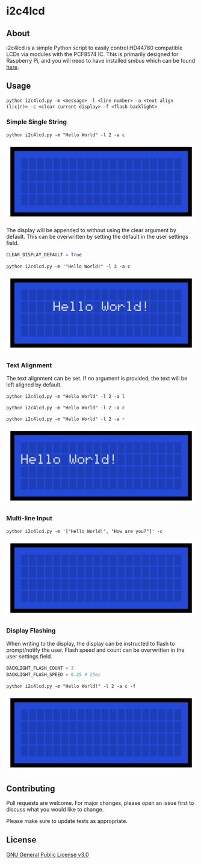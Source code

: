 # i2c4lcd

## About

i2c4lcd is a simple Python script to easily control HD44780 compatible LCDs via modules with the PCF8574 IC.
This is primarily designed for Raspberry Pi, and you will need to have installed smbus which can be found [here](https://pypi.org/project/smbus2/).

## Usage

```
python i2c4lcd.py -m <message> -l <line number> -a <text align (l|c|r)> -c <clear current display> -f <flash backlight>
```

### Simple Single String
```
python i2c4lcd.py -m "Hello World" -l 2 -a c
```
![](/images/print_single_clear.gif)


The display will be appended to without using the clear argument by default. This can be overwritten by setting the default in the user settings field.
```python
CLEAR_DISPLAY_DEFAULT = True
```


```
python i2c4lcd.py -m '"Hello World!" -l 3 -a c
```
![](/images/print_dontclear.gif)


### Text Alignment

The text alignment can be set. If no argument is provided, the text will be left aligned by default.

```
python i2c4lcd.py -m "Hello World" -l 2 -a l
```
```
python i2c4lcd.py -m "Hello World" -l 2 -a c
```
```
python i2c4lcd.py -m "Hello World" -l 2 -a r
```
![](/images/print_alignment.gif)


### Multi-line Input

```
python i2c4lcd.py -m '["Hello World!", "How are you?"]' -c
```
![](/images/print_multiple.gif)


### Display Flashing

When writing to the display, the display can be instructed to flash to prompt/notify the user. Flash speed and count can be overwritten in the user settings field.

```python
BACKLIGHT_FLASH_COUNT = 3
BACKLIGHT_FLASH_SPEED = 0.25 # 25ms
```

```
python i2c4lcd.py -m "Hello World!" -l 2 -a c -f
```
![](/images/print_flash.gif)


## Contributing
Pull requests are welcome. For major changes, please open an issue first to discuss what you would like to change.

Please make sure to update tests as appropriate.


## License
[GNU General Public License v3.0](https://choosealicense.com/licenses/gpl-3.0/)

